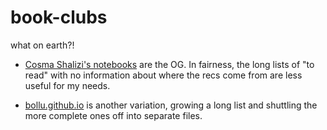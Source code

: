 # book-clubs

what on earth?!

* [Cosma Shalizi's notebooks](http://bactra.org/notebooks/) are the OG. In
  fairness, the long lists of "to read" with no information about where the
  recs come from are less useful for my needs.

* [bollu.github.io](https://bollu.github.io/) is another variation, growing a
  long list and shuttling the more complete ones off into separate files.
